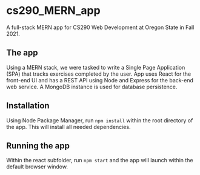 # cs290_MERN_app
A full-stack MERN app for CS290 Web Development at Oregon State in Fall 2021.

## The app 
Using a MERN stack, we were tasked to write a Single Page Application (SPA) that tracks exercises completed by the user. App uses React for the front-end UI and has  a REST API using Node and Express for the back-end web service. A MongoDB instance is used for database persistence.

## Installation 
Using Node Package Manager, run `npm install` within the root directory of the app. This will install all needed dependencies. 

## Running the app 
Within the react subfolder, run `npm start` and the app will launch within the default browser window. 
